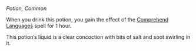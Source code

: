 _Potion, Common_

When you drink this potion, you gain the effect of the [Comprehend Languages](https://www.dndbeyond.com/spells/2618993-comprehend-languages) spell for 1 hour.

This potion’s liquid is a clear concoction with bits of salt and soot swirling in it.
